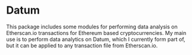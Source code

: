 # Datum
This package includes some modules for performing data analysis on Etherscan.io transactions for Ethereum based
cryptocurrencies. My main use is to perform data analytics on Datum, which I currently form part of, but it can be
applied to any transaction file from Etherscan.io.
